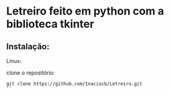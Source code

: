# Letreiro feito em python com a biblioteca tkinter

## Instalação:


Linux:

clone o repositório:
  ```
  git clone https://github.com/Inaciocb/Letreiro.git
``
